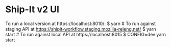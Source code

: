 Ship-It v2 UI
=============

To run a local version at https://localhost:8010/:
    $ yarn
    # To run against staging API at https://shipit-workflow.staging.mozilla-releng.net/
    $ yarn start
    # To run against local API at https://localhost:8015
    $ CONFIG=dev yarn start
